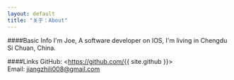 ```yaml
---
layout: default
title: "关于：About"
---
```

####Basic Info
I'm Joe, A software developer on IOS, I'm living in Chengdu Si Chuan, China.

####Links
GitHub: <https://github.com/{{ site.github }}>  
Email: jiangzhili008@gmail.com
